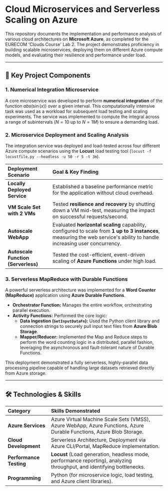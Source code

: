 # Cloud Microservices and Serverless Scaling on Azure

This repository documents the implementation and performance analysis of various cloud architectures on **Microsoft Azure**, as completed for the EURECOM 'Clouds Course' Lab 2. The project demonstrates proficiency in building scalable microservices, deploying them on different Azure compute models, and evaluating their resilience and performance under load.

---

## 🚀 Key Project Components

### 1. Numerical Integration Microservice
A core microservice was developed to perform **numerical integration** of the function $abs(\sin(x))$ over a given interval. This computationally intensive task was used as a workload for subsequent load testing and scaling experiments. The service was implemented to compute the integral across a range of subintervals ($N=10$ up to $N=1M$) to ensure a demanding load.

### 2. Microservice Deployment and Scaling Analysis
The integration service was deployed and load-tested across four different Azure compute scenarios using the **Locust** load testing tool (`locust -f locustfile.py --headless -u 50 -r 5 -t 3m`).

| Deployment Scenario | Goal & Key Finding |
| :--- | :--- |
| **Locally Deployed Service** | Established a baseline performance metric for the application without cloud overhead. |
| **VM Scale Set with 2 VMs** | Tested **resilience and recovery** by shutting down a VM mid-test, measuring the impact on successful requests/second. |
| **Autoscale WebApp** | Evaluated **horizontal scaling** capability, configured to scale from **1 up to 3 instances**, measuring the web service's ability to handle increasing user concurrency. |
| **Autoscale Function (Serverless)** | Tested the cost-efficient, event-driven scaling of **Azure Functions** under high load. |

### 3. Serverless MapReduce with Durable Functions
A powerful serverless architecture was implemented for a **Word Counter (MapReduce)** application using **Azure Durable Functions**.

* **Orchestrator Function:** Manages the entire workflow, orchestrating parallel execution.
* **Activity Functions:** Performed the core logic:
    * **Data Ingestion (`GetInputDataFn`):** Used the Python client library and connection strings to securely pull input text files from **Azure Blob Storage**.
    * **Mapper/Reducer:** Implemented the Map and Reduce steps to perform the word counting logic in a distributed, parallel fashion, leveraging the asynchronous and fault-tolerant nature of Durable Functions.

This deployment demonstrated a fully serverless, highly-parallel data processing pipeline capable of handling large datasets retrieved directly from Azure storage.

---

## 🛠️ Technologies & Skills

| Category | Skills Demonstrated |
| :--- | :--- |
| **Azure Services** | Azure Virtual Machine Scale Sets (VMSS), Azure WebApp, Azure Functions, Azure Durable Functions, Azure Blob Storage. |
| **Cloud Development** | Serverless Architecture, Deployment via Azure CLI/Portal, MapReduce implementation. |
| **Performance Testing** | **Locust** (Load generation, headless mode, performance reporting), analyzing throughput, and identifying bottlenecks. |
| **Programming** | Python (for microservice logic, load testing, and Azure client libraries). |
